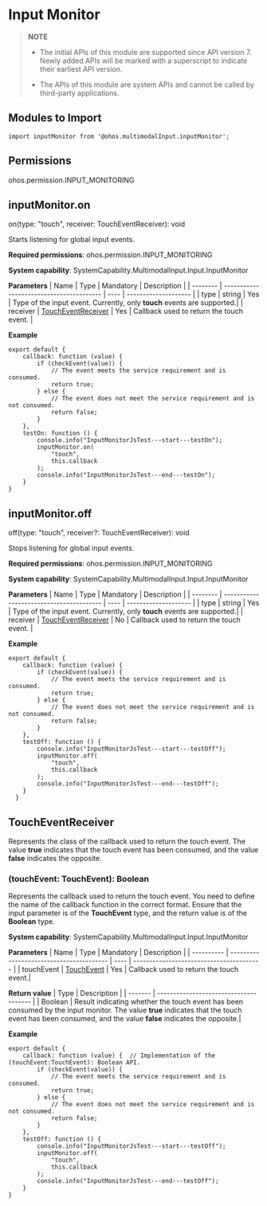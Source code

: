 # Input Monitor


> **NOTE**<br>
> - The initial APIs of this module are supported since API version 7. Newly added APIs will be marked with a superscript to indicate their earliest API version.
>
> - The APIs of this module are system APIs and cannot be called by third-party applications.


## Modules to Import


```
import inputMonitor from '@ohos.multimodalInput.inputMonitor';
```


## Permissions

ohos.permission.INPUT_MONITORING


## inputMonitor.on

on(type: "touch", receiver: TouchEventReceiver): void

Starts listening for global input events.

**Required permissions**: ohos.permission.INPUT_MONITORING

**System capability**: SystemCapability.MultimodalInput.Input.InputMonitor

  **Parameters**
| Name      | Type                                      | Mandatory  | Description                  |
| -------- | ---------------------------------------- | ---- | -------------------- |
| type     | string                                   | Yes   | Type of the input event. Currently, only **touch** events are supported.|
| receiver | [TouchEventReceiver](#toucheventreceiver) | Yes   | Callback used to return the touch event.         |

  **Example**

```
export default {
    callback: function (value) {
        if (checkEvent(value)) {
            // The event meets the service requirement and is consumed.
            return true;
        } else {
            // The event does not meet the service requirement and is not consumed.
            return false;
        }
    },
    testOn: function () {
        console.info("InputMonitorJsTest---start---testOn");
        inputMonitor.on(
            "touch",
            this.callback
        );
        console.info("InputMonitorJsTest---end---testOn");
    }
}
```


## inputMonitor.off

off(type: "touch", receiver?: TouchEventReceiver): void

Stops listening for global input events.

**Required permissions**: ohos.permission.INPUT_MONITORING

**System capability**: SystemCapability.MultimodalInput.Input.InputMonitor

  **Parameters**
| Name      | Type                                      | Mandatory  | Description                  |
| -------- | ---------------------------------------- | ---- | -------------------- |
| type     | string                                   | Yes   | Type of the input event. Currently, only **touch** events are supported.|
| receiver | [TouchEventReceiver](#toucheventreceiver) | No   | Callback used to return the touch event.         |

  **Example**

```
export default {
    callback: function (value) {
        if (checkEvent(value)) {
            // The event meets the service requirement and is consumed.
            return true;
        } else {
            // The event does not meet the service requirement and is not consumed.
            return false;
        }
    },
    testOff: function () {
        console.info("InputMonitorJsTest---start---testOff");
        inputMonitor.off(
            "touch",
            this.callback
        );
        console.info("InputMonitorJsTest---end---testOff");
    }
  }
```


## TouchEventReceiver

Represents the class of the callback used to return the touch event. The value **true** indicates that the touch event has been consumed, and the value **false** indicates the opposite.


### (touchEvent: TouchEvent): Boolean

Represents the callback used to return the touch event. You need to define the name of the callback function in the correct format. Ensure that the input parameter is of the **TouchEvent** type, and the return value is of the **Boolean** type.

**System capability**: SystemCapability.MultimodalInput.Input.InputMonitor

  **Parameters**
| Name        | Type                                      | Mandatory  | Description                                      |
| ---------- | ---------------------------------------- | ---- | ---------------------------------------- |
| touchEvent | [TouchEvent](../arkui-js/js-components-common-events.md) | Yes   | Callback used to return the touch event.|

  **Return value**
| Type     | Description                                    |
| ------- | -------------------------------------- |
| Boolean | Result indicating whether the touch event has been consumed by the input monitor. The value **true** indicates that the touch event has been consumed, and the value **false** indicates the opposite.|

  **Example**

```
export default {
    callback: function (value) {  // Implementation of the (touchEvent:TouchEvent): Boolean API.
        if (checkEvent(value)) {
            // The event meets the service requirement and is consumed.
            return true;
        } else {
            // The event does not meet the service requirement and is not consumed.
            return false;
        }
    },
    testOff: function () {
        console.info("InputMonitorJsTest---start---testOff");
        inputMonitor.off(
            "touch",
            this.callback
        );
        console.info("InputMonitorJsTest---end---testOff");
    }
}
```
